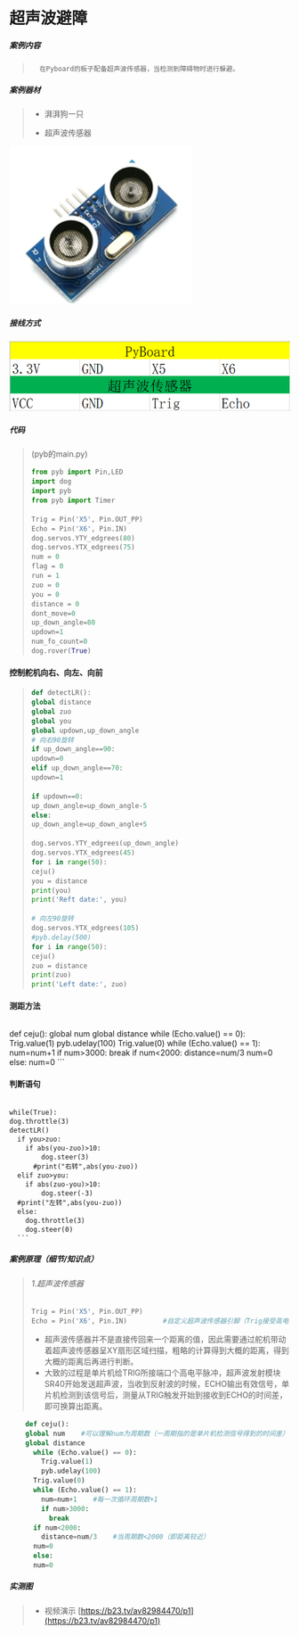 # 超声波避障

##### 案例内容

>		在Pyboard的板子配备超声波传感器，当检测到障碍物时进行躲避。

##### 案例器材

>* 湃湃狗一只
>
>* 超声波传感器
>

![](/pic/ch5/5.1.8/1.png)   

##### 接线方式

![](/pic/ch5/5.1.8/2.png) 

##### 代码

>(pyb的main.py)
>
>```python
>from pyb import Pin,LED
>import dog
>import pyb
>from pyb import Timer
>
>Trig = Pin('X5', Pin.OUT_PP)
>Echo = Pin('X6', Pin.IN)
>dog.servos.YTY_edgrees(80)
>dog.servos.YTX_edgrees(75)
>num = 0
>flag = 0
>run = 1
>zuo = 0
>you = 0
>distance = 0
>dont_move=0
>up_down_angle=80
>updown=1
>num_fo_count=0
>dog.rover(True)
>```
#### 控制舵机向右、向左、向前
>
>```python
>def detectLR():
>global distance
>global zuo
>global you
>global updown,up_down_angle
># 向右90旋转
>if up_down_angle==90:
>updown=0
>elif up_down_angle==70:
>updown=1
>
>if updown==0:
>up_down_angle=up_down_angle-5
>else:
>up_down_angle=up_down_angle+5
>
>dog.servos.YTY_edgrees(up_down_angle)
>dog.servos.YTX_edgrees(45)
>for i in range(50):
>ceju()
>you = distance
>print(you)
>print('Reft date:', you)
>
># 向左90旋转
>dog.servos.YTX_edgrees(105)
>#pyb.delay(500)
>for i in range(50):
>ceju()
>zuo = distance
>print(zuo)
>print('Left date:', zuo)
>```

#### 测距方法
>
>```python
def ceju():
    global num
    global distance
    while (Echo.value() == 0):
        Trig.value(1)
        pyb.udelay(100)
        Trig.value(0)
    while (Echo.value() == 1):
        num=num+1
        if num>3000:
            break
    if num<2000:
        distance=num/3
        num=0
    else:
        num=0
    ```

#### 判断语句
>
>```python
    while(True):
    dog.throttle(3)
    detectLR()
      if you>zuo:
        if abs(you-zuo)>10:
            dog.steer(3)
          #print("右转",abs(you-zuo))
      elif zuo>you:
        if abs(zuo-you)>10:
            dog.steer(-3)
      #print("左转",abs(you-zuo))
      else:
        dog.throttle(3)
        dog.steer(0)
      ```

##### 案例原理（细节/知识点）

>###### 1.超声波传感器
>
>```python
>Trig = Pin('X5', Pin.OUT_PP)
>Echo = Pin('X6', Pin.IN)         #自定义超声波传感器引脚（Trig接受高电平脉冲，Echo输出有效信号）
>```
>
>* 超声波传感器并不是直接传回来一个距离的值，因此需要通过舵机带动着超声波传感器呈XY扇形区域扫描，粗略的计算得到大概的距离，得到大概的距离后再进行判断。
>* 大致的过程是单片机给TRIG所接端口个高电平脉冲，超声波发射模块SR40开始发送超声波，当收到反射波的时候，ECHO输出有效信号，单片机检测到该信号后，测量从TRIG触发开始到接收到ECHO的时间差，即可换算出距离。
>
```python
    def ceju():
    global num    #可以理解num为周期数（一周期指的是单片机检测信号得到的时间差）
    global distance
      while (Echo.value() == 0):
        Trig.value(1)
        pyb.udelay(100)
      Trig.value(0)
      while (Echo.value() == 1):
        num=num+1    #每一次循环周期数+1
        if num>3000:
          break
      if num<2000:
        distance=num/3    #当周期数<2000（即距离较近）
      num=0
      else:
      num=0
```

##### 实测图

>- 视频演示 [https://b23.tv/av82984470/p1](https://b23.tv/av82984470/p1)
>
